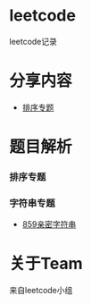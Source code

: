 # leetcode
leetcode记录

# 分享内容
- [排序专题](./doc/sort.md)

# 题目解析
### 排序专题
### 字符串专题
- [859亲密字符串](./code/string/859.BuddyStrings.js)

# 关于Team
来自leetcode小组